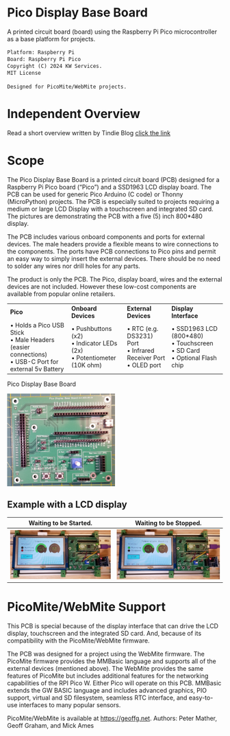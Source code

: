 # Pico Display Base Board
 
A printed circuit board (board) using the Raspberry Pi Pico microcontroller as a base platform for projects.

```
Platform: Raspberry Pi
Board: Raspberry Pi Pico
Copyright (C) 2024 KW Services.
MIT License

Designed for PicoMite/WebMite projects.
```

# Independent Overview

Read a short overview written by Tindie Blog [click the link](https://blog.tindie.com/2024/06/pico-display-base-board/)

# Scope

The Pico Display Base Board is a printed circuit board (PCB) designed for a Raspberry Pi Pico board (“Pico”) and a SSD1963 LCD display board. The PCB can be used for generic Pico Arduino (C code) or Thonny (MicroPython) projects. The PCB is especially suited to projects requiring a medium or large LCD Display with a touchscreen and integrated SD card. The pictures are demonstrating the PCB with a five (5) inch 800*480 display.

The PCB includes various onboard components and ports for external devices. The male headers provide a flexible means to wire connections to the components. The ports have PCB connections to Pico pins and permit an easy way to simply insert the external devices. There should be no need to solder any wires nor drill holes for any parts.

The product is only the PCB. The Pico, display board, wires and the external devices are not included. However these low-cost components are available from popular online retailers.

<div align="left">
    <table >
    <tr>
        <td><b>Pico </b></td>
        <td><b>Onboard Devices</b></td>
        <td><b>External Devices</b></td>
        <td><b>Display Interface</b></td>
    </tr>
     <tr>
        <td>
        &#x2022; Holds a Pico USB Stick</br>
        &#x2022; Male Headers (easier connections)</br>
        &#x2022; USB-C Port for external 5v Battery</br>
        </td>
        <td>
        &#x2022; Pushbuttons (x2)</br>
        &#x2022; Indicator LEDs (2x)</br>
        &#x2022; Potentiometer (10K ohm)</br>
        </td>
        <td>
        &#x2022; RTC (e.g. DS3231) Port</br>
        &#x2022; Infrared Receiver Port</br>
        &#x2022; OLED port</br>
        </td>
        <td>
        &#x2022; SSD1963 LCD (800*480)</br>
        &#x2022; Touchscreen</br>
        &#x2022; SD Card</br>
        &#x2022; Optional Flash chip</br>
        </td>
     </tr>
    </table>
</div>

Pico Display Base Board

<img src="./Images/PicoDisplayBaseBoard.jpg" align="center" height="50%" width="50%" >


## Example with a LCD display

| Waiting to be Started.    | Waiting to be Stopped. |
| -------- | ------- |
| ![](/Images/Reading_Stopped.jpg ) | ![](/Images/Reading_Started.jpg )|



# PicoMite/WebMite Support
This PCB is special because of the display interface that can drive the LCD display, touchscreen and the integrated SD card. And, because of its compatibility with the PicoMite/WebMite firmware.

The PCB was designed for a project using the WebMite firmware. The PicoMite firmware provides the MMBasic language and supports all of the external devices (mentioned above). The WebMite provides the same features of PicoMite but includes additional features for the networking capabilities of the RPI Pico W. Either Pico will operate on this PCB. MMBasic extends the GW BASIC language and includes advanced graphics, PIO support, virtual and SD filesystem, seamless RTC interface, and easy-to-use interfaces to many popular sensors.

PicoMite/WebMite is available at https://geoffg.net. Authors: Peter Mather, Geoff Graham, and Mick Ames